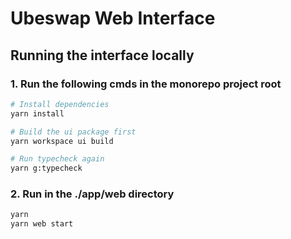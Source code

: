 # Ubeswap Web Interface

## Running the interface locally

### 1. Run the following cmds in the monorepo project root

```bash
# Install dependencies
yarn install

# Build the ui package first
yarn workspace ui build

# Run typecheck again
yarn g:typecheck
```

### 2. Run in the ./app/web directory

```bash
yarn
yarn web start
```
